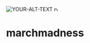 <picture>
 <source media="(prefers-color-scheme: dark)" srcset="https://www.ncaa.org/images/2021/9/29/March_Madness.jpg">
 <source media="(prefers-color-scheme: light)" srcset="https://www.ncaa.org/images/2021/9/29/March_Madness.jpg">
 <img alt="YOUR-ALT-TEXT" src="YOUR-DEFAULT-IMAGE">
 <img src="image.jpg" width="10" height="10" alt="Description">
</picture>

# marchmadness
